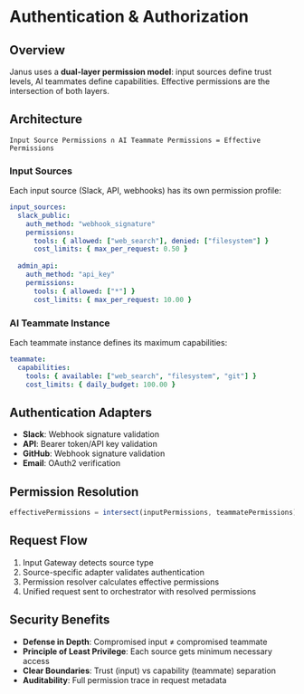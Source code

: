 # Authentication & Authorization

## Overview

Janus uses a **dual-layer permission model**: input sources define trust levels, AI teammates define capabilities. Effective permissions are the intersection of both layers.

## Architecture

```
Input Source Permissions ∩ AI Teammate Permissions = Effective Permissions
```

### Input Sources
Each input source (Slack, API, webhooks) has its own permission profile:

```yaml
input_sources:
  slack_public:
    auth_method: "webhook_signature"
    permissions:
      tools: { allowed: ["web_search"], denied: ["filesystem"] }
      cost_limits: { max_per_request: 0.50 }
      
  admin_api:
    auth_method: "api_key" 
    permissions:
      tools: { allowed: ["*"] }
      cost_limits: { max_per_request: 10.00 }
```

### AI Teammate Instance
Each teammate instance defines its maximum capabilities:

```yaml
teammate:
  capabilities:
    tools: { available: ["web_search", "filesystem", "git"] }
    cost_limits: { daily_budget: 100.00 }
```

## Authentication Adapters

- **Slack**: Webhook signature validation
- **API**: Bearer token/API key validation  
- **GitHub**: Webhook signature validation
- **Email**: OAuth2 verification

## Permission Resolution

```javascript
effectivePermissions = intersect(inputPermissions, teammatePermissions)
```

## Request Flow

1. Input Gateway detects source type
2. Source-specific adapter validates authentication
3. Permission resolver calculates effective permissions
4. Unified request sent to orchestrator with resolved permissions

## Security Benefits

- **Defense in Depth**: Compromised input ≠ compromised teammate
- **Principle of Least Privilege**: Each source gets minimum necessary access
- **Clear Boundaries**: Trust (input) vs capability (teammate) separation
- **Auditability**: Full permission trace in request metadata